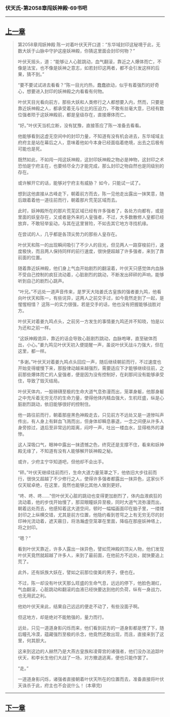 ### 伏天氏-第2058章闯妖神殿-69书吧

--------
[上一章](./02ef0c15ebb2227db15d69b7796ede30.md)
--------


>
>
>
>第2058章闯妖神殿
>陈一对着叶伏天开口道：“东华域封印这秘境于此，无数大妖于山脉中守护这座妖神殿，你猜这里面会封印何物？”
>
>叶伏天摇头，道：“能够让人心脏跳动，血气翻滚，靠近之人爆体而亡，不像是法宝，也不像是妖神之意志，如若封印这两者，都不会引发这样的后果，猜不到。”
>
>“要不要试试进去看看？”陈一目光灼热，蠢蠢欲动，似乎有着强烈的好奇心，想要进入封印的妖神殿之内看看有何物。
>
>叶伏天目光看向前方，那些大妖和人类修行之人都想要入内，然而，只要是靠近妖神殿之人，都承受着无与伦比的压迫力，不敢有丝毫大意，已经有数位强者陨于这妖神殿前，都是皇级存在，直接爆体而亡。
>
>“好。”叶伏天当机立断，没有犹豫，直接答应了陈一准备去看看。
>
>他能够看到这虚无空间中的封印力量，不知道有没有机会进去，东华域域主府府主是站在幕后之人，意味着他如今本身已经面临着绝境，出去之后极有可能也是死。
>
>既然如此，不如闯一闯这妖神殿，这封印妖神殿之物必是神物，这封印之术恐怕是宁府主在，也要倾尽全力才能完成，那么封印之物自然也是同级别的存在。
>
>或许解开它的话，能够对宁府主有威胁？
>如今，只能试一试了。
>
>想到这他直接从古峰走下，朝着前方而去，陈一见他走出露出一抹笑意，随后跟着着他一道往前而行，朝着那片荒芜区域而去。
>
>此时，妖神殿所在的那片荒芜区域已经有许多强者了，各处方向都有，或是里面的妖皇存在，又或者是外来的人皇强者，不过，大多数散修人皇都已经放弃，不敢轻举妄动，与其在这里冒险，不如去其它地方寻找机缘。
>
>在尝试的人，几乎都是各顶尖势力的那些人皇存在。
>
>叶伏天和陈一的出现瞬间吸引了不少人的目光，但见两人一路穿梭前行，速度极快，而且两人保持同样的前行速度，很快便超越了许多强者，来到了靠前面的位置。
>
>随着靠近妖神殿，他们身上气血开始剧烈的翻滚着，叶伏天只感觉体内血脉不受自己控制的疯狂流动着，心脏剧烈的跳动，不断发出砰砰的声响，能够听到自己的剧烈心跳声。
>
>“叶兄。”不远处一道声音传来，是罗天大陆姜氏古皇族的强者姜九鸣，他看向叶伏天和陈一，有些诧异，这两人之前交手过，如今竟然走到了一起，是惺惺相惜？
>这陈一的实力很强，若是交手的话，他也没有把握能够战胜对方。
>
>叶伏天对着姜九鸣点头，之前另一方发生的事情姜九鸣还并不知晓，怕是以为还和之前一样。
>
>“这妖神殿诡异，靠近的话会导致心脏剧烈跳动，血脉咆哮，直至破体而出，小心。”姜九鸣见叶伏天初入便提醒一声，虽说叶伏天战斗力强大，但在这里，都一样。
>
>“多谢。”叶伏天对着姜九鸣点头回应一声，随后继续朝前而行，不过速度也开始变得缓慢下来，那股律动越来越强烈，需要适应下才能够继续往前，之前那些爆体而亡的人皇强者，便是因为没有控制好，在刹那间没有能够承受住，导致了毁灭结局。
>
>叶伏天体内，一股磅礴至极的生命大道气息弥漫而出，笼罩身躯，他那身躯之中充斥着无穷无尽的生命力量，使得他体内精血强大，生机旺盛，纵是心脏剧烈跳动，依旧能够很好的控制住。
>
>他一路往前而行，朝着那座黑色神殿走去，只见前方不远处又是一道惨叫声传出，有人身上有鲜血飞溅而出，但身体却瞬息暴退，一念之间便从许多人身旁掠过，退后至非常远的距离，闷哼一声，吐出一楼血水，显得格外的凄惨。
>
>这人深吸口气，眼神中露出一抹遗憾之色，终究还是支撑不住，看来和妖神殿无缘了，不知道有没有人能够解开妖神殿之秘。
>
>或许，少府主宁华知道吧，但他却不会出手。
>
>“砰。”叶伏天继续往前而行，生命大道力量笼罩之下，他依旧大步往前而行，很快又超越了不少修行之人，使得许多强者都露出一抹异色，这家伙不仅天赋卓绝，在这里，竟然也能够比其他人做到更好。
>
>“咚、咚、咚……”但叶伏天心脏的跳动也变得更加剧烈了，体内血液疯狂的流动着，他的步伐开始慢了，那双眼瞳妖异至极，同时大道气流弥漫而出，朝着远处而去，他感知着这大道空间，顿时一幅幅画面印在脑子里，一缕缕封印之上纵横交错，尤其是前方位置，他隐约看到苍穹之上有无穷无尽的封印神光流动着，遮天蔽日，将浩瀚虚空笼罩在里面，降临在那座妖神塔上，将之封印。
>
>“嗯？”
>
>看到叶伏天靠近，许多人露出一抹异色，譬如荒神殿的顶尖人物，他们发现叶伏天竟然就超越了许多人，来到了最前面，在他前方不远处，就快要追上荒了。
>
>此外，还有妖族大妖在，譬如之前那位俊美的男子，便也在。
>
>不过，陈一却没有叶伏天那么旺盛的生命气息，远远的停下，他脸色潮红，气血翻滚，心脏跳动和翻滚的血液已经快要达到他的负荷，纵有一身战力，也无用武之利。
>
>他劝叶伏天来此，结果自己远远的便走不动了，有些没面子啊。
>
>但这地方，却是绝对不能勉强的，量力而行。
>
>远处，只见一道道身影闪烁而来，他们看到前方的一道身影都是愣了下，随后瞳孔冷漠，蕴藏强烈至极的杀念，他竟然还敢出现，而且，直接来到了这里，何其胆大。
>
>这来到这边的人赫然乃是大燕古皇族和凌霄宫的诸强者，他们没办法追踪叶伏天，和李长生他们大战了一场，对方撤退逃离，便也只能作罢了。
>
>“走。”
>
>一道道身影闪烁，诸强者直接朝着叶伏天所在的位置而去，准备直接将叶伏天诛杀于此，府主也不会说什么！
>(本章完)
>
>

--------
[下一章](./7f0520d085f22dbc4e3d7d73bc10f27a.md)
--------
